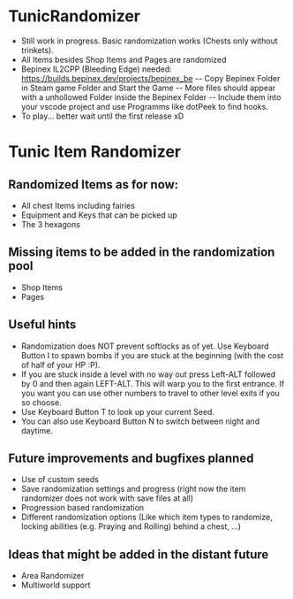 # TunicRandomizer
- Still work in progress. Basic randomization works (Chests only without trinkets).
- All Items besides Shop Items and Pages are randomized
- Bepinex IL2CPP (Bleeding Edge) needed: https://builds.bepinex.dev/projects/bepinex_be
-- Copy Bepinex Folder in Steam game Folder and Start the Game
-- More files should appear with a unhollowed Folder inside the Bepinex Folder
-- Include them into your vscode project and use Programms like dotPeek to find hooks.
- To play... better wait until the first release xD

# Tunic Item Randomizer

## Randomized Items as for now:
- All chest Items including fairies
- Equipment and Keys that can be picked up
- The 3 hexagons

## Missing items to be added in the randomization pool
- Shop Items
- Pages

## Useful hints
- Randomization does NOT prevent softlocks as of yet. Use Keyboard Button I to spawn bombs if you are stuck at the beginning (with the cost of half of your HP :P).
- If you are stuck inside a level with no way out press Left-ALT followed by 0 and then again LEFT-ALT. This will warp you to the first entrance. If you want you can use other numbers to travel to other level exits if you so choose.
- Use Keyboard Button T to look up your current Seed.
- You can also use Keyboard Button N to switch between night and daytime.

## Future improvements and bugfixes planned
- Use of custom seeds
- Save randomization settings and progress (right now the item randomizer does not work with save files at all)
- Progression based randomization
- Different randomization options (Like which item types to randomize, locking abilities (e.g. Praying and Rolling) behind a chest, ...)

## Ideas that might be added in the distant future
- Area Randomizer
- Multiworld support
